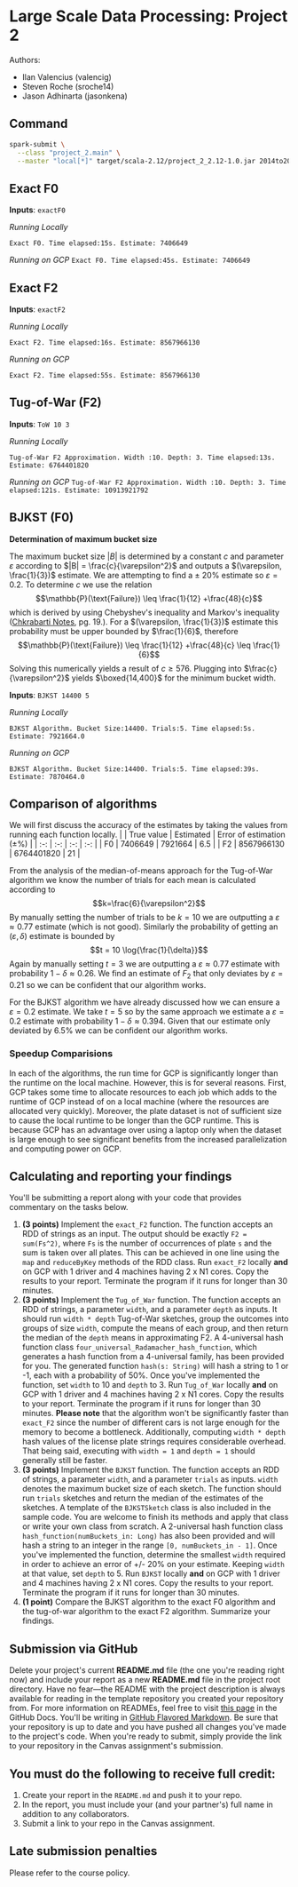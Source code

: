 # Large Scale Data Processing: Project 2

Authors:
- Ilan Valencius (valencig)
- Steven Roche (sroche14)
- Jason Adhinarta (jasonkena)

## Command
```sh
spark-submit \
  --class "project_2.main" \
  --master "local[*]" target/scala-2.12/project_2_2.12-1.0.jar 2014to2017.csv _inputs_
```

## Exact F0
__Inputs__: `exactF0`

_Running Locally_

`Exact F0. Time elapsed:15s. Estimate: 7406649`

_Running on GCP_
`Exact F0. Time elapsed:45s. Estimate: 7406649`

## Exact F2
__Inputs__: `exactF2`

_Running Locally_

`Exact F2. Time elapsed:16s. Estimate: 8567966130`

_Running on GCP_

`Exact F2. Time elapsed:55s. Estimate: 8567966130
`

## Tug-of-War (F2)
__Inputs__: `ToW 10 3`

_Running Locally_

`Tug-of-War F2 Approximation. Width :10. Depth: 3. Time elapsed:13s. Estimate: 6764401820`

_Running on GCP_
`Tug-of-War F2 Approximation. Width :10. Depth: 3. Time elapsed:121s. Estimate: 10913921792`

## BJKST (F0)
__Determination of maximum bucket size__

The maximum bucket size $|B|$ is determined by a constant $c$ and parameter $\varepsilon$ according to $|B| = \frac{c}{\varepsilon^2}$ and outputs a $(\varepsilon, \frac{1}{3})$ estimate. We are attempting to find a $\pm$ 20% estimate so $\varepsilon=0.2$. To determine $c$ we use the relation $$\mathbb{P}(\text{Failure}) \leq \frac{1}{12} +\frac{48}{c}$$ which is derived by using Chebyshev's inequality and Markov's inequality ([Chkrabarti Notes](https://www.cs.dartmouth.edu/~ac/Teach/data-streams-lecnotes.pdf), pg. 19.). For a $(\varepsilon, \frac{1}{3})$ estimate this probability must be upper bounded by $\frac{1}{6}$, therefore $$\mathbb{P}(\text{Failure}) \leq \frac{1}{12} +\frac{48}{c} \leq \frac{1}{6}$$ Solving this numerically yields a result of $c \geq 576$. Plugging into $\frac{c}{\varepsilon^2}$ yields $\boxed{14,400}$ for the minimum bucket width.

__Inputs__: `BJKST 14400 5`

_Running Locally_

`BJKST Algorithm. Bucket Size:14400. Trials:5. Time elapsed:5s. Estimate: 7921664.0`

_Running on GCP_

`BJKST Algorithm. Bucket Size:14400. Trials:5. Time elapsed:39s. Estimate: 7870464.0`

## Comparison of algorithms
We will first discuss the accuracy of the estimates by taking the values from running each function locally. 
| | True value | Estimated | Error of estimation ($\pm$%) |
| :-: | :-: | :-: | :-: |
| F0 | 7406649 | 7921664 | 6.5  |
| F2 | 8567966130 | 6764401820 | 21 |

From the analysis of the median-of-means approach for the Tug-of-War algorithm we know the number of trials for each mean is calculated according to $$k=\frac{6}{\varepsilon^2}$$ By manually setting the number of trials to be $k=10$ we are outputting a $\varepsilon \approx 0.77$ estimate (which is not good). Similarly the probability of getting an $(\varepsilon, \delta)$ estimate is bounded by $$t = 10 \log{\frac{1}{\delta}}$$ Again by manually setting $t=3$ we are outputting a $\varepsilon \approx 0.77$ estimate with probability $1-\delta \approx 0.26$. We find an estimate of $F_2$ that only deviates by $\varepsilon = 0.21$ so we can be confident that our algorithm works.

For the BJKST algorithm we have already discussed how we can ensure a $\varepsilon = 0.2$ estimate. We take $t=5$ so by the same approach we estimate a $\varepsilon =0.2$ estimate with probability $1-\delta \approx 0.394$. Given that our estimate only deviated by 6.5% we can be confident our algorithm works.

### Speedup Comparisions
In each of the algorithms, the run time for GCP is significantly longer than the runtime on the local machine. However, this is for several reasons. First, GCP takes some time to allocate resources to each job which adds to the runtime of GCP instead of on a local machine (where the resources are allocated very quickly). Moreover, the plate dataset is not of sufficient size to cause the local runtime to be longer than the GCP runtime. This is because GCP has an advantage over using a laptop only when the dataset is large enough to see significant benefits from the increased parallelization and computing power on GCP.

## Calculating and reporting your findings
You'll be submitting a report along with your code that provides commentary on the tasks below.  

1. **(3 points)** Implement the `exact_F2` function. The function accepts an RDD of strings as an input. The output should be exactly `F2 = sum(Fs^2)`, where `Fs` is the number of occurrences of plate `s` and the sum is taken over all plates. This can be achieved in one line using the `map` and `reduceByKey` methods of the RDD class. Run `exact_F2` locally **and** on GCP with 1 driver and 4 machines having 2 x N1 cores. Copy the results to your report. Terminate the program if it runs for longer than 30 minutes.
2. **(3 points)** Implement the `Tug_of_War` function. The function accepts an RDD of strings, a parameter `width`, and a parameter `depth` as inputs. It should run `width * depth` Tug-of-War sketches, group the outcomes into groups of size `width`, compute the means of each group, and then return the median of the `depth` means in approximating F2. A 4-universal hash function class `four_universal_Radamacher_hash_function`, which generates a hash function from a 4-universal family, has been provided for you. The generated function `hash(s: String)` will hash a string to 1 or -1, each with a probability of 50%. Once you've implemented the function, set `width` to 10 and `depth` to 3. Run `Tug_of_War` locally **and** on GCP with 1 driver and 4 machines having 2 x N1 cores. Copy the results to your report. Terminate the program if it runs for longer than 30 minutes. **Please note** that the algorithm won't be significantly faster than `exact_F2` since the number of different cars is not large enough for the memory to become a bottleneck. Additionally, computing `width * depth` hash values of the license plate strings requires considerable overhead. That being said, executing with `width = 1` and `depth = 1` should generally still be faster.
3. **(3 points)** Implement the `BJKST` function. The function accepts an RDD of strings, a parameter `width`, and a parameter `trials` as inputs. `width` denotes the maximum bucket size of each sketch. The function should run `trials` sketches and return the median of the estimates of the sketches. A template of the `BJKSTSketch` class is also included in the sample code. You are welcome to finish its methods and apply that class or write your own class from scratch. A 2-universal hash function class `hash_function(numBuckets_in: Long)` has also been provided and will hash a string to an integer in the range `[0, numBuckets_in - 1]`. Once you've implemented the function, determine the smallest `width` required in order to achieve an error of +/- 20% on your estimate. Keeping `width` at that value, set `depth` to 5. Run `BJKST` locally **and** on GCP with 1 driver and 4 machines having 2 x N1 cores. Copy the results to your report. Terminate the program if it runs for longer than 30 minutes.
4. **(1 point)** Compare the BJKST algorithm to the exact F0 algorithm and the tug-of-war algorithm to the exact F2 algorithm. Summarize your findings.

## Submission via GitHub
Delete your project's current **README.md** file (the one you're reading right now) and include your report as a new **README.md** file in the project root directory. Have no fear—the README with the project description is always available for reading in the template repository you created your repository from. For more information on READMEs, feel free to visit [this page](https://docs.github.com/en/github/creating-cloning-and-archiving-repositories/about-readmes) in the GitHub Docs. You'll be writing in [GitHub Flavored Markdown](https://guides.github.com/features/mastering-markdown). Be sure that your repository is up to date and you have pushed all changes you've made to the project's code. When you're ready to submit, simply provide the link to your repository in the Canvas assignment's submission.

## You must do the following to receive full credit:
1. Create your report in the ``README.md`` and push it to your repo.
2. In the report, you must include your (and your partner's) full name in addition to any collaborators.
3. Submit a link to your repo in the Canvas assignment.

## Late submission penalties
Please refer to the course policy.
